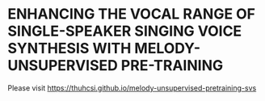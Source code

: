 # ENHANCING THE VOCAL RANGE OF SINGLE-SPEAKER SINGING VOICE SYNTHESIS WITH MELODY-UNSUPERVISED PRE-TRAINING
Please visit https://thuhcsi.github.io/melody-unsupervised-pretraining-svs

